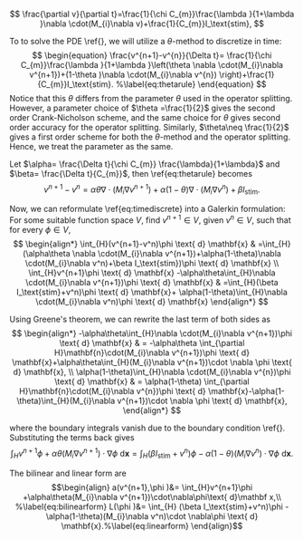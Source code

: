 $$
\frac{\partial v}{\partial t}=\frac{1}{\chi C_{m}}\frac{\lambda }{1+\lambda }\nabla \cdot(M_{i}\nabla v)+\frac{1}{C_{m}}I_\text{stim},
$$

To to solve the PDE \ref{}, we will utilize a $\theta$-method to discretize in time:
$$
\begin{equation}
\frac{v^{n+1}-v^{n}}{\Delta t}= \frac{1}{\chi C_{m}}\frac{\lambda }{1+\lambda }\left(\theta \nabla \cdot(M_{i}\nabla v^{n+1})+(1-\theta )\nabla \cdot(M_{i}\nabla v^{n}) \right)+\frac{1}{C_{m}}I_\text{stim}. %\label{eq:thetarule}
\end{equation}
$$
Notice that this $\theta$ differs from the parameter $\theta$ used in the operator splitting. However, a parameter choice of $\theta =\frac{1}{2}$ gives the second order Crank-Nicholson scheme, and the same choice for $\theta$ gives second order accuracy for the operator splitting. Similarly, $\theta\neq \frac{1}{2}$ gives a first order scheme for both the $\theta$-method and the operator splitting. Hence, we treat the parameter as the same. 

Let $\alpha= \frac{\Delta t}{\chi C_{m}} \frac{\lambda}{1+\lambda}$ and $\beta= \frac{\Delta t}{C_{m}}$, then \ref{eq:thetarule} becomes
$$
\begin{equation}
v^{n+1}-v^n =\alpha\theta \nabla \cdot(M_{i}\nabla v^{n+1})+\alpha(1-\theta)\nabla \cdot(M_{i}\nabla v^n)+\beta I_\text{stim}. %\label{eq:timediscrete}
\end{equation}
$$

Now, we can reformulate \ref{eq:timediscrete} into a Galerkin formulation: 
For some suitable function space $V$, find $v^{n+1}\in V$, given $v^n\in V$, such that for every $\phi \in V$,
$$
\begin{align*}
\int_{H}(v^{n+1}-v^n)\phi \text{ d} \mathbf{x} & =\int_{H}(\alpha\theta \nabla \cdot(M_{i}\nabla v^{n+1})+\alpha(1-\theta)\nabla \cdot(M_{i}\nabla v^n)+\beta I_\text{stim})\phi \text{ d} \mathbf{x} \\
\int_{H}v^{n+1}\phi \text{ d} \mathbf{x} -\alpha\theta\int_{H}\nabla \cdot(M_{i}\nabla v^{n+1})\phi \text{ d} \mathbf{x} & =\int_{H}(\beta I_\text{stim}+v^n)\phi \text{ d} \mathbf{x}+ \alpha(1-\theta)\int_{H}\nabla \cdot(M_{i}\nabla v^n)\phi \text{ d} \mathbf{x} 
\end{align*}
$$

Using Greene's theorem, we can rewrite the last term of both sides as
$$
\begin{align*}
-\alpha\theta\int_{H}\nabla \cdot(M_{i}\nabla v^{n+1})\phi \text{ d} \mathbf{x} & = -\alpha\theta \int_{\partial H}\mathbf{n}\cdot(M_{i}\nabla v^{n+1})\phi \text{ d} \mathbf{x}+\alpha\theta\int_{H}(M_{i}\nabla v^{n+1})\cdot \nabla \phi \text{ d} \mathbf{x}, \\
\alpha(1-\theta)\int_{H}\nabla \cdot(M_{i}\nabla v^{n})\phi \text{ d} \mathbf{x} & = \alpha(1-\theta) \int_{\partial H}\mathbf{n}\cdot(M_{i}\nabla v^{n})\phi \text{ d} \mathbf{x}-\alpha(1-\theta)\int_{H}(M_{i}\nabla v^{n+1})\cdot \nabla \phi \text{ d} \mathbf{x},
\end{align*}
$$

where the boundary integrals vanish due to the boundary condition \ref{}. Substituting the terms back gives
$$
\begin{equation}
\int_{H}v^{n+1}\phi  +\alpha\theta(M_{i}\nabla v^{n+1})\cdot\nabla\phi \text{ d} \mathbf{x}  =\int_{H}(\beta I_\text{stim}+v^n)\phi - \alpha(1-\theta)(M_{i}\nabla v^n)\cdot \nabla\phi \text{ d} \mathbf{x} .%\label{eq:galerkin}
\end{equation}
$$

The bilinear and linear form are
$$\begin{align}
a(v^{n+1},\phi )&= \int_{H}v^{n+1}\phi  +\alpha\theta(M_{i}\nabla v^{n+1})\cdot\nabla\phi\text{ d}\mathbf x,\\ %\label{eq:bilinearform}
L(\phi )&= \int_{H} (\beta I_\text{stim}+v^n)\phi - \alpha(1-\theta)(M_{i}\nabla v^n)\cdot \nabla\phi \text{ d} \mathbf{x}.%\label{eq:linearform}
\end{align}$$


